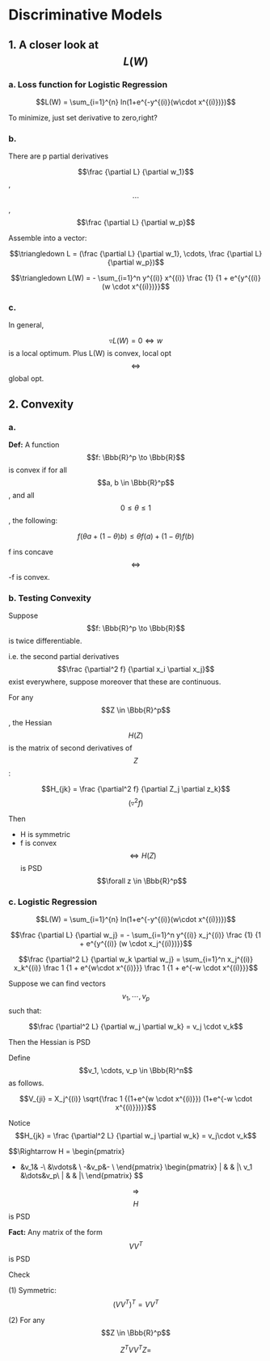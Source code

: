 # Discriminative Models

## 1. A closer look at $$L(W)$$

### a. Loss function for Logistic Regression

$$L(W) = \sum_{i=1}^{n} ln(1+e^{-y^{(i)}(w\cdot x^{(i)})})$$

To minimize, just set derivative to zero,right?

### b.
There are p partial derivatives

$$\frac {\partial L} {\partial w_1}$$, $$\cdots$$, $$\frac {\partial L} {\partial w_p}$$

Assemble into a vector:

$$\triangledown L = (\frac {\partial L} {\partial w_1}, \cdots, \frac {\partial L} {\partial w_p})$$

$$\triangledown L(W) = - \sum_{i=1}^n y^{(i)} x^{(i)} \frac {1} {1 + e^{y^{(i)} (w \cdot x^{(i)})}}$$

### c.
In general,

$$\triangledown L(W) = 0 \Leftrightarrow w$$ is a local optimum.
Plus L(W) is convex, local opt $$\Leftrightarrow$$ global opt.

## 2. Convexity

### a.

__Def:__ A function $$f: \Bbb{R}^p \to \Bbb{R}$$ is convex if for all $$a, b \in \Bbb{R}^p$$, and all $$0 \leq \theta \leq 1$$, the following:

$$f(\theta a + (1-\theta)b) \leq \theta f(a) + (1-\theta)f(b)$$

f ins concave $$\Leftrightarrow$$ -f is convex.

### b. Testing Convexity
Suppose $$f: \Bbb{R}^p \to \Bbb{R}$$ is twice differentiable.

i.e. the second partial derivatives $$\frac {\partial^2 f} {\partial x_i \partial x_j}$$ exist everywhere, suppose moreover that these are continuous.

For any $$Z \in \Bbb{R}^p$$, the Hessian $$H(Z)$$ is the matrix of second derivatives of $$Z$$:

$$H_{jk} = \frac {\partial^2 f} {\partial Z_j \partial z_k}$$ $$(\triangledown^2 f)$$

Then
- H is symmetric
- f  is convex $$\Leftrightarrow H(Z)$$ is PSD $$\forall z \in \Bbb{R}^p$$

### c. Logistic Regression
$$L(W) = \sum_{i=1}^{n} ln(1+e^{-y^{(i)}(w\cdot x^{(i)})})$$

$$\frac {\partial L} {\partial w_j} = - \sum_{i=1}^n y^{(i)} x_j^{(i)} \frac {1} {1 + e^{y^{(i)} (w \cdot x_j^{(i)})}}$$

$$\frac {\partial^2 L} {\partial w_k \partial w_j} = \sum_{i=1}^n x_j^{(i)} x_k^{(i)} \frac 1 {1 + e^{w\cdot x^{(i)}}} \frac 1 {1 + e^{-w \cdot x^{(i)}}}$$

Suppose we can find vectors $$v_1, \cdots, v_p$$ such that:

$$\frac {\partial^2 L} {\partial w_j \partial w_k} = v_j \cdot v_k$$

Then the Hessian is PSD

Define $$v_1, \cdots, v_p \in \Bbb{R}^n$$ as follows.

$$V_{ji} = X_j^{(i)} \sqrt{\frac 1 {(1+e^{w \cdot x^{(i)}}) (1+e^{-w \cdot x^{(i)}})}}$$

Notice $$H_{jk} = \frac {\partial^2 L} {\partial w_j \partial w_k} = v_j\cdot v_k$$

$$\Rightarrow H = 
\begin{pmatrix}
- &v_1& -\\
&\vdots& \\
-&v_p&- \\
\end{pmatrix}
\begin{pmatrix}
| & & |\\
v_1 &\dots&v_p\\
| & & |\\
\end{pmatrix}
$$

$$\Rightarrow$$ $$H$$ is PSD

__Fact:__ Any matrix of the form $$VV^T$$ is PSD

Check

(1) Symmetric: $$(VV^T)^T = VV^T$$

(2) For any $$Z \in \Bbb{R}^p$$

$$Z^TVV^TZ = $$
